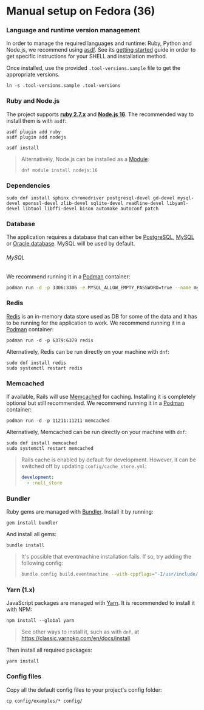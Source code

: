 # Manual setup on Fedora (36)

### Language and runtime version management

In order to manage the required languages and runtime: Ruby, Python and Node.js, we recommend using [asdf](https://asdf-vm.com/guide/introduction.html). See its [getting started](https://asdf-vm.com/guide/getting-started.html) guide in order to get specific instructions for your SHELL and installation method.

Once installed, use the provided `.tool-versions.sample` file to get the appropriate versions.

```
ln -s .tool-versions.sample .tool-versions
```

### Ruby and Node.js

The project supports **[ruby 2.7.x](https://www.ruby-lang.org/en/downloads/)** and **[Node.js 16](https://nodejs.org/download/release/v16.19.1/)**.
The recommended way to install them is with `asdf`:

```
asdf plugin add ruby
asdf plugin add nodejs

asdf install
```

> Alternatively, Node.js can be installed as a [Module](https://developer.fedoraproject.org/tech/languages/nodejs/nodejs.html):
> ```
> dnf module install nodejs:16
> ```

### Dependencies

```
sudo dnf install sphinx chromedriver postgresql-devel gd-devel mysql-devel openssl-devel zlib-devel sqlite-devel readline-devel libyaml-devel libtool libffi-devel bison automake autoconf patch
```

### Database

The application requires a database that can either be [PostgreSQL](https://www.postgresql.org), [MySQL](https://www.mysql.com) or [Oracle database](https://www.oracle.com/database/). MySQL will be used by default.

###### MySQL

We recommend running it in a [Podman](https://podman.io/) container:

```sh
podman run -d -p 3306:3306 -e MYSQL_ALLOW_EMPTY_PASSWORD=true --name mysql80 mysql:8.0
```

### Redis

[Redis](https://redis.io) is an in-memory data store used as DB for some of the data and it has to be running for the application to work. We recommend running it in a [Podman](https://podman.io/) container:

```
podman run -d -p 6379:6379 redis
```

Alternatively, Redis can be run directly on your machine with `dnf`:

```
sudo dnf install redis
sudo systemctl restart redis
```

### Memcached

If available, Rails will use [Memcached](https://www.memcached.org) for caching. Installing it is completely optional but still recommended. We recommend running it in a [Podman](https://podman.io/) container:

```
podman run -d -p 11211:11211 memcached
```

Alternatively, Memcached can be run directly on your machine with `dnf`:

```
sudo dnf install memcached
sudo systemctl restart memcached
```

> Rails cache is enabled by default for development. However, it can be switched off by updating `config/cache_store.yml`:
>
> ```yml
> development:
>   - :null_store
> ```

### Bundler

Ruby gems are managed with [Bundler](https://bundler.io/). Install it by running:

```
gem install bundler
```

And install all gems:

```
bundle install
```

> It's possible that eventmachine installation fails. If so, try adding the following config:
>
> ```sh
> bundle config build.eventmachine --with-cppflags="-I/usr/include/openssl/"
> ```

### Yarn (1.x)

JavaScript packages are managed with [Yarn](https://classic.yarnpkg.com/lang/en/). It is recommended to install it with NPM:

```
npm install --global yarn
```

> See other ways to install it, such as with `dnf`, at https://classic.yarnpkg.com/en/docs/install.

Then install all required packages:

```
yarn install
```

### Config files

Copy all the default config files to your project's config folder:

```
cp config/examples/* config/
```
